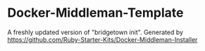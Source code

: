 # Docker-Middleman-Template
A freshly updated version of "bridgetown init". Generated by https://github.com/Ruby-Starter-Kits/Docker-Middleman-Installer
